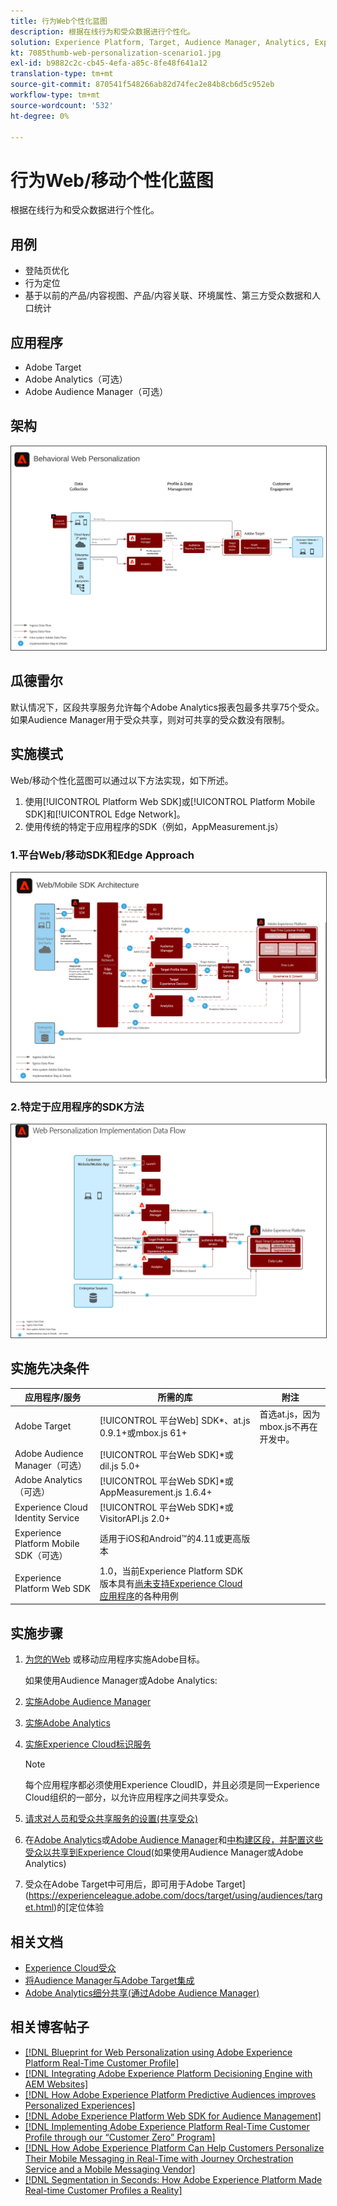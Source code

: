 ```yaml
---
title: 行为Web个性化蓝图
description: 根据在线行为和受众数据进行个性化。
solution: Experience Platform, Target, Audience Manager, Analytics, Experience Cloud Services, Data Collection
kt: 7085thumb-web-personalization-scenario1.jpg
exl-id: b9882c2c-cb45-4efa-a85c-8fe48f641a12
translation-type: tm+mt
source-git-commit: 870541f548266ab82d74fec2e84b8cb6d5c952eb
workflow-type: tm+mt
source-wordcount: '532'
ht-degree: 0%

---
```


# 行为Web/移动个性化蓝图

根据在线行为和受众数据进行个性化。

## 用例

* 登陆页优化
* 行为定位
* 基于以前的产品/内容视图、产品/内容关联、环境属性、第三方受众数据和人口统计

## 应用程序

* Adobe Target
* Adobe Analytics（可选）
* Adobe Audience Manager（可选）

## 架构

<img src="assets/personalization.svg" alt="行为Web个性化蓝图的参考体系结构" style="border:1px solid #4a4a4a" />


## 瓜德雷尔

默认情况下，区段共享服务允许每个Adobe Analytics报表包最多共享75个受众。 如果Audience Manager用于受众共享，则对可共享的受众数没有限制。 

## 实施模式

Web/移动个性化蓝图可以通过以下方法实现，如下所述。

1. 使用[!UICONTROL Platform Web SDK]或[!UICONTROL Platform Mobile SDK]和[!UICONTROL Edge Network]。
1. 使用传统的特定于应用程序的SDK（例如，AppMeasurement.js）

### 1.平台Web/移动SDK和Edge Approach

<img src="assets/websdkflow.svg" alt="[!UICONTROL Platform Web SDK]或[!UICONTROL Platform Mobile SDK]和[!UICONTROL Edge Network]方法的参考架构" style="border:1px solid #4a4a4a" />

### 2.特定于应用程序的SDK方法

<img src="assets/appsdkflow.png" alt="特定于应用程序的SDK方法的参考架构" style="border:1px solid #4a4a4a" />




## 实施先决条件

| 应用程序/服务 | 所需的库 | 附注 |
|---|---|---|
| Adobe Target | [!UICONTROL 平台Web] SDK*、at.js 0.9.1+或mbox.js 61+ | 首选at.js，因为mbox.js不再在开发中。 |
| Adobe Audience Manager（可选） | [!UICONTROL 平台Web SDK]*或dil.js 5.0+ |  |
| Adobe Analytics（可选） | [!UICONTROL 平台Web SDK]*或AppMeasurement.js 1.6.4+ |  |
| Experience Cloud Identity Service | [!UICONTROL 平台Web SDK]*或VisitorAPI.js 2.0+ |  |
| Experience Platform Mobile SDK（可选） | 适用于iOS和Android™的4.11或更高版本 |  |
| Experience Platform Web SDK | 1.0，当前Experience Platform SDK版本具有[尚未支持Experience Cloud应用程序](https://github.com/adobe/alloy/projects/5)的各种用例 |  |

## 实施步骤

1. [为您的Web](https://experienceleague.adobe.com/docs/target/using/implement-target/implementing-target.html) 或移动应用程序实施Adobe目标。

   如果使用Audience Manager或Adobe Analytics:

1. [实施Adobe Audience Manager](https://experienceleague.adobe.com/docs/audience-manager/user-guide/implementation-integration-guides/implement-audience-manager.html)
1. [实施Adobe Analytics](https://experienceleague.adobe.com/docs/analytics/implementation/home.html)
1. [实施Experience Cloud标识服务](https://experienceleague.adobe.com/docs/id-service/using/implementation/implementation-guides.html)

   >[!NOTE]
   >
   >每个应用程序都必须使用Experience CloudID，并且必须是同一Experience Cloud组织的一部分，以允许应用程序之间共享受众。

1. [请求对人员和受众共享服务的设置(共享受众)](https://www.adobe.com/go/audiences)
1. 在[Adobe Analytics](https://experienceleague.adobe.com/docs/analytics/components/segmentation/segmentation-workflow/seg-build.html)或[Adobe Audience Manager](https://experienceleague.adobe.com/docs/audience-manager/user-guide/features/segments/segment-builder.html)和[中构建区段，并配置这些受众以共享到Experience Cloud](https://experienceleague.adobe.com/docs/analytics/components/segmentation/segmentation-workflow/seg-publish.html)(如果使用Audience Manager或Adobe Analytics)
1. 受众在Adobe Target中可用后，即可用于Adobe Target](https://experienceleague.adobe.com/docs/target/using/audiences/target.html)的[定位体验

## 相关文档

* [Experience Cloud受众](https://experienceleague.adobe.com/docs/core-services/interface/audiences/audience-library.html)
* [将Audience Manager与Adobe Target集成](https://experienceleague.adobe.com/docs/audience-manager/user-guide/implementation-integration-guides/integration-other-solutions/aam-target-integration.html)
* [Adobe Analytics细分共享(通过Adobe Audience Manager)](https://experienceleague.adobe.com/docs/analytics/components/segmentation/segmentation-workflow/seg-publish.html)


## 相关博客帖子

* [[!DNL Blueprint for Web Personalization using Adobe Experience Platform Real-Time Customer Profile]](https://medium.com/adobetech/blueprint-for-web-personalization-using-adobe-experience-platform-real-time-customer-profile-fef2ce7a4b2f)
* [[!DNL Integrating Adobe Experience Platform Decisioning Engine with AEM Websites]](https://jaeness.medium.com/integrating-adobe-experience-platform-decisioning-engine-with-aem-websites-9c222acd12e2)
* [[!DNL How Adobe Experience Platform Predictive Audiences improves Personalized Experiences]](https://medium.com/adobetech/how-adobe-experience-platform-predictive-audiences-improves-personalized-experiences-1f75a60cb7a3)
* [[!DNL Adobe Experience Platform Web SDK for Audience Management]](https://medium.com/adobetech/adobe-experience-platform-web-sdk-for-audience-management-751fa6d063bc)
* [[!DNL Implementing Adobe Experience Platform Real-Time Customer Profile through our “Customer Zero” Program]](https://medium.com/adobetech/implementing-adobe-experience-platform-real-time-customer-profile-through-our-customer-zero-32e7cd952896)
* [[!DNL How Adobe Experience Platform Can Help Customers Personalize Their Mobile Messaging in Real-Time with Journey Orchestration Service and a Mobile Messaging Vendor]](https://medium.com/adobetech/how-adobe-experience-platform-helped-a-client-personalize-their-mobile-messaging-in-real-time-with-7d634aefa098)
* [[!DNL Segmentation in Seconds: How Adobe Experience Platform Made Real-time Customer Profiles a Reality]](https://medium.com/adobetech/segmentation-in-seconds-how-adobe-experience-platform-made-real-time-customer-profiles-a-reality-a7a8552b0847)
